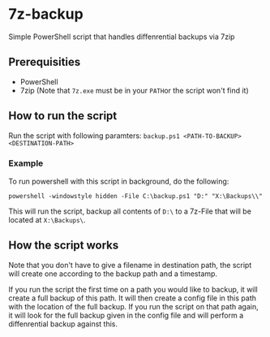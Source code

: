 # 7z-backup
Simple PowerShell script that handles diffenrential backups via 7zip

## Prerequisities
* PowerShell
* 7zip (Note that `7z.exe` must be in your `PATH`or the script won't find it)

## How to run the script
Run the script with following paramters:
`backup.ps1 <PATH-TO-BACKUP> <DESTINATION-PATH>`

### Example
To run powershell with this script in background, do the following:

`powershell -windowstyle hidden -File C:\backup.ps1 "D:" "X:\Backups\\"`

This will run the script, backup all contents of `D:\` to a 7z-File that will be located at `X:\Backups\`.

## How the script works
Note that you don't have to give a filename in destination path, the script will create one according to the backup path and a timestamp.

If you run the script the first time on a path you would like to backup, it will create a full backup of this path. It will then create a config file in this path with the location of the full backup.
If you run the script on that path again, it will look for the full backup given in the config file and will perform a diffenrential backup against this.

